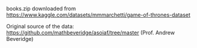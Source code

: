 books.zip downloaded from https://www.kaggle.com/datasets/mmmarchetti/game-of-thrones-dataset

Original source of the data: https://github.com/mathbeveridge/asoiaf/tree/master
(Prof. Andrew Beveridge)
